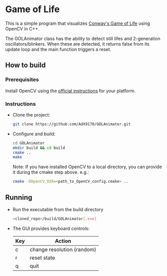 # Game of Life

This is a simple program that visualizes [Conway's Game of Life](https://en.wikipedia.org/wiki/Conway's_Game_of_Life) using OpenCV in C++.

The GOLAnimator class has the ability to detect still lifes and 2-generation oscillators/blinkers. When these are detected, it returns false from its update loop and the main function triggers a reset.

## How to build
### Prerequisites
Install OpenCV using the [official instructions](https://opencv.org/get-started/) for your platform.

### Instructions
- Clone the project:
    ```bash
    git clone https://github.com/AdX9170/GOLAnimator.git
    ```
- Configure and build:
    ```bash
    cd GOLAnimator
    mkdir build && cd build
    cmake ..
    make
    ```
    Note: If you have installed OpenCV to a local directory, you can provide it during the cmake step above. e.g.:
    ```bash
    cmake -DOpenCV_DIR=<path_to_OpenCV_config.cmake> ..
    ```

## Running
- Run the executable from the build directory
    ```bash
    <cloned_repo>/build/GOLAnimator[.exe]
    ```
- The GUI provides keyboard controls:

    | Key | Action |
    | --- |  ---   |
    |  c  | change resolution (random)  |
    |  r  | reset state  |
    |  q  | quit   |